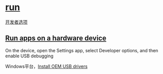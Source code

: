 # [run](https://developer.android.com/studio/run)

[开发者选项](https://developer.android.com/studio/debug/dev-options)

## [Run apps on a hardware device](https://developer.android.com/studio/run/device)

On the device, open the Settings app, select Developer options, and then enable USB debugging

Windows平台，[Install OEM USB drivers](https://developer.android.com/studio/run/oem-usb)
